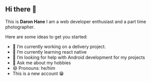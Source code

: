 ## Hi there 👋
This is 
**Daron Hane** 
I am a web developer enthusiast and a part time photographer.

Here are some ideas to get you started:

- 🔭 I’m currently working on a delivery project.
- 🌱 I’m currently learning react native
- 🤔 I’m looking for help with Android development for my projects 
- 💬 Ask me about my hobbies 
- 😄 Pronouns: he/him
- This is a new account 😁 

